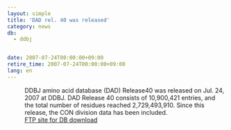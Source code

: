 ```yaml
---
layout: simple
title: 'DAD rel. 40 was released'
category: news
db:
  - ddbj


date: 2007-07-24T00:00:00+09:00
retire_time: 2007-07-24T00:00:00+09:00
lang: en
---
```


<dd>DDBJ amino acid database (DAD) Release40 was released on Jul. 24, 2007 at DDBJ. DAD Release 40 consists of 10,900,421 entries, and the total number of residues reached 2,729,493,910. Since this release, the CON division data has been included.
<dd><a href="/services/index-e.html ">FTP site for DB download</a></dd>
</dd>
